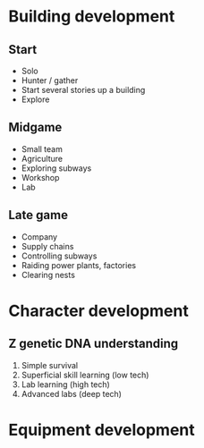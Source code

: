 # Building development
## Start
* Solo
* Hunter / gather
* Start several stories up a building
* Explore

## Midgame
* Small team
* Agriculture
* Exploring subways
* Workshop
* Lab

## Late game
* Company
* Supply chains
* Controlling subways
* Raiding power plants, factories
* Clearing nests


# Character development
## Z genetic DNA understanding
1. Simple survival
2. Superficial skill learning (low tech)
3. Lab learning (high tech)
4. Advanced labs (deep tech)

# Equipment development
